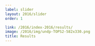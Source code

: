 ```yaml
---
label: slider
layout: 2016/slider
order: 1

link: /2016/index-2016/results/
image: /2016/img/undp-TOPS2-582x330.png
title: Results
---
```

